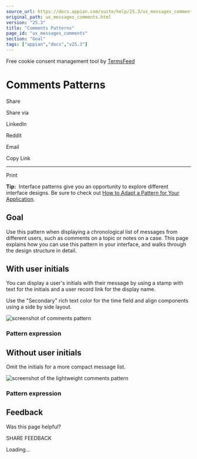 ```yaml
---
source_url: https://docs.appian.com/suite/help/25.3/ux_messages_comments.html
original_path: ux_messages_comments.html
version: "25.3"
title: "Comments Patterns"
page_id: "ux_messages_comments"
section: "Goal"
tags: ["appian","docs","v25.3"]
---
```



Free cookie consent management tool by [TermsFeed](https://www.termsfeed.com/)

# Comments Patterns

Share

Share via

LinkedIn

Reddit

Email

Copy Link

* * *

Print

**Tip:**  Interface patterns give you an opportunity to explore different interface designs. Be sure to check out [How to Adapt a Pattern for Your Application](Adapt_a_SAIL_Recipe_to_Work_with_My_Applications.html).

## Goal

Use this pattern when displaying a chronological list of messages from different users, such as comments on a topic or notes on a case. This page explains how you can use this pattern in your interface, and walks through the design structure in detail.

## With user initials

You can display a user's initials with their message by using a stamp with text for the initials and a user record link for the display name.

Use the "Secondary" rich text color for the time field and align components using a side by side layout.

![screenshot of comments pattern](images/patterns/messages_comments_with_initials.png)

### Pattern expression

## Without user initials

Omit the initials for a more compact message list.

![screenshot of the lightweight comments pattern](images/patterns/messages_comments_without_avatar.png)

### Pattern expression

## Feedback

Was this page helpful?

SHARE FEEDBACK

Loading...